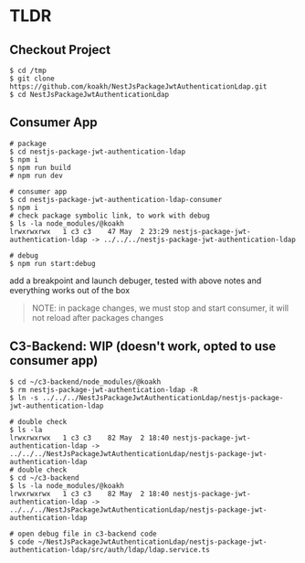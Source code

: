 # TLDR

## Checkout Project

```shell
$ cd /tmp
$ git clone https://github.com/koakh/NestJsPackageJwtAuthenticationLdap.git
$ cd NestJsPackageJwtAuthenticationLdap
```

## Consumer App

```shell
# package
$ cd nestjs-package-jwt-authentication-ldap
$ npm i
$ npm run build
# npm run dev

# consumer app
$ cd nestjs-package-jwt-authentication-ldap-consumer
$ npm i
# check package symbolic link, to work with debug
$ ls -la node_modules/@koakh
lrwxrwxrwx   1 c3 c3    47 May  2 23:29 nestjs-package-jwt-authentication-ldap -> ../../../nestjs-package-jwt-authentication-ldap

# debug
$ npm run start:debug
```

add a breakpoint and launch debuger, tested with above notes and everything works out of the box

> NOTE: in package changes, we must stop and start consumer, it will not reload after packages changes

## C3-Backend: WIP (doesn't work, opted to use consumer app)

```shell
$ cd ~/c3-backend/node_modules/@koakh
$ rm nestjs-package-jwt-authentication-ldap -R
$ ln -s ../../../NestJsPackageJwtAuthenticationLdap/nestjs-package-jwt-authentication-ldap

# double check
$ ls -la
lrwxrwxrwx   1 c3 c3    82 May  2 18:40 nestjs-package-jwt-authentication-ldap -> ../../../NestJsPackageJwtAuthenticationLdap/nestjs-package-jwt-authentication-ldap
# double check
$ cd ~/c3-backend
$ ls -la node_modules/@koakh
lrwxrwxrwx   1 c3 c3    82 May  2 18:40 nestjs-package-jwt-authentication-ldap -> ../../../NestJsPackageJwtAuthenticationLdap/nestjs-package-jwt-authentication-ldap

# open debug file in c3-backend code
$ code ~/NestJsPackageJwtAuthenticationLdap/nestjs-package-jwt-authentication-ldap/src/auth/ldap/ldap.service.ts
```


